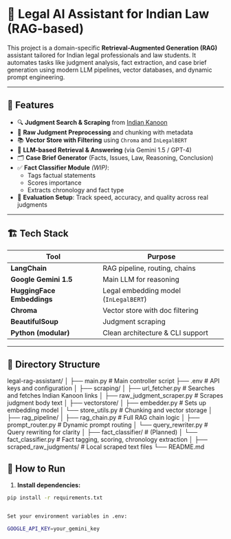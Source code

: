 # 🧠 Legal AI Assistant for Indian Law (RAG-based)

This project is a domain-specific **Retrieval-Augmented Generation (RAG)** assistant tailored for Indian legal professionals and law students. It automates tasks like judgment analysis, fact extraction, and case brief generation using modern LLM pipelines, vector databases, and dynamic prompt engineering.

---

## 🚀 Features

- 🔍 **Judgment Search & Scraping** from [Indian Kanoon](https://indiankanoon.org)
- 📄 **Raw Judgment Preprocessing** and chunking with metadata
- 📚 **Vector Store with Filtering** using `Chroma` and `InLegalBERT`
- 🧠 **LLM-based Retrieval & Answering** (via Gemini 1.5 / GPT-4)
- 🗂️ **Case Brief Generator** (Facts, Issues, Law, Reasoning, Conclusion)
- ✅ **Fact Classifier Module** *(WIP)*:
  - Tags factual statements
  - Scores importance
  - Extracts chronology and fact type
- 🧪 **Evaluation Setup**: Track speed, accuracy, and quality across real judgments

---

## 🏗️ Tech Stack

| Tool                | Purpose                           |
|---------------------|-----------------------------------|
| **LangChain**       | RAG pipeline, routing, chains     |
| **Google Gemini 1.5** | Main LLM for reasoning           |
| **HuggingFace Embeddings** | Legal embedding model (`InLegalBERT`) |
| **Chroma**          | Vector store with doc filtering   |
| **BeautifulSoup**   | Judgment scraping                 |
| **Python (modular)**| Clean architecture & CLI support  |

---

## 📁 Directory Structure

legal-rag-assistant/
│
├── main.py # Main controller script
├── .env # API keys and configuration
│
├── scraping/
│ ├── url_fetcher.py # Searches and fetches Indian Kanoon links
│ ├── raw_judgment_scraper.py # Scrapes judgment body text
│
├── vectorstore/
│ ├── embedder.py # Sets up embedding model
│ └── store_utils.py # Chunking and vector storage
│
├── rag_pipeline/
│ ├── rag_chain.py # Full RAG chain logic
│ ├── prompt_router.py # Dynamic prompt routing
│ └── query_rewriter.py # Query rewriting for clarity
│
├── fact_classifier/ # (Planned)
│ └── fact_classifier.py # Fact tagging, scoring, chronology extraction
│
├── scraped_raw_judgments/ # Local scraped text files
└── README.md



## 🔧 How to Run

1. **Install dependencies:**

```bash
pip install -r requirements.txt


Set your environment variables in .env:

GOOGLE_API_KEY=your_gemini_key

